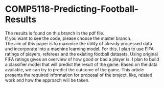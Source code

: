 # COMP5118-Predicting-Football-Results
The results is found on this branch in the pdf file. <br />
If you want to see the code, please choose the master branch.<br />
The aim of this paper is to maximize the utility of already processed data and incorporate into a machine learning model. For this, I plan to use FIFA ratings of players, referees and the existing football datasets. Using original FIFA ratings gives an overview of how good or bad a player is. I plan to build a classifier model that will predict the result of the game. Based on the data available, we can try to predict the outcome of the game. This article presents the required information for proposal of the project, like, related work and how the approach will be taken.
